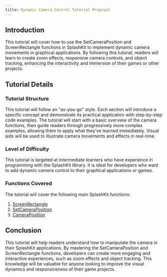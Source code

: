 ```yaml
---
title: Dynamic Camera Control Tutorial Proposal
---
```


## Introduction

This tutorial will cover how to use the SetCameraPosition and ScreenRectangle functions in SplashKit to implement dynamic camera movements in graphical applications. By following this tutorial, readers will learn to create zoom effects, responsive camera controls, and object tracking, enhancing the interactivity and immersion of their games or other projects.

## Tutorial Details

### Tutorial Structure

This tutorial will follow an "as-you-go" style. Each section will introduce a specific concept and demonstrate its practical application with step-by-step code examples. The tutorial will start with a basic overview of the camera functions, then guide readers through progressively more complex examples, allowing them to apply what they’ve learned immediately. Visual aids will be used to illustrate camera movements and effects in real-time.

### Level of Difficulty

This tutorial is targeted at intermediate learners who have experience in programming with the SplashKit library. It is ideal for developers who want to add dynamic camera control to their graphical applications or games.

### Functions Covered

The tutorial will cover the following main SplashKit functions:

1. [ScreenRectangle](https://splashkit.io/api/camera/#screen-rectangle)
2. [SetCameraPosition](https://splashkit.io/api/camera/#set-camera-position)
3. [CameraPosition](https://splashkit.io/api/camera/#camera-position)

## Conclusion

This tutorial will help readers understand how to manipulate the camera in their SplashKit applications. By mastering the SetCameraPosition and ScreenRectangle functions, developers can create more engaging and interactive experiences, such as zoom effects and object tracking. This knowledge will be valuable for anyone looking to improve the visual dynamics and responsiveness of their game projects.
